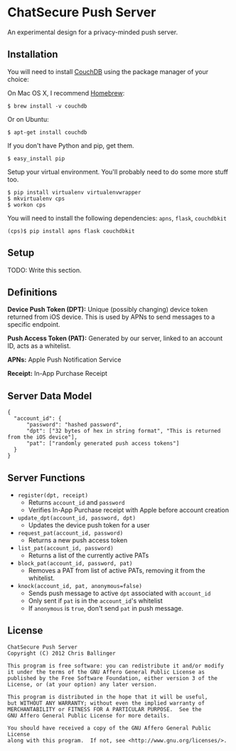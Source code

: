 ChatSecure Push Server
======================

An experimental design for a privacy-minded push server.

Installation
------------

You will need to install [CouchDB](http://couchdb.apache.org) using the package manager of your choice:

On Mac OS X, I recommend [Homebrew](http://mxcl.github.com/homebrew/):

    $ brew install -v couchdb

Or on Ubuntu:

    $ apt-get install couchdb

If you don't have Python and pip, get them.

    $ easy_install pip

Setup your virtual environment. You'll probably need to do some more stuff too.

    $ pip install virtualenv virtualenvwrapper
    $ mkvirtualenv cps
    $ workon cps
    
You will need to install the following dependencies: `apns`, `flask`, `couchdbkit`

    (cps)$ pip install apns flask couchdbkit
    
Setup
---------

TODO: Write this section.
    

Definitions
---------

**Device Push Token (DPT):** Unique (possibly changing) device token returned from iOS device. This is used by APNs to send messages to a specific endpoint.
**Push Access Token (PAT):** Generated by our server, linked to an account ID, acts as a whitelist.
**APNs:** Apple Push Notification Service
**Receipt:** In-App Purchase Receipt
Server Data Model----------
    {
      "account_id": {
          "password": "hashed password",
          "dpt": ["32 bytes of hex in string format", "This is returned from the iOS device"],
          "pat": ["randomly generated push access tokens"]
      }
    }

Server Functions
--------------

* `register(dpt, receipt)`
	* Returns `account_id` and `password`
	* Verifies In-App Purchase receipt with Apple before account creation
* `update_dpt(account_id, password, dpt)`
	* Updates the device push token for a user
* `request_pat(account_id, password)`
	* Returns a new push access token
* `list_pat(account_id, password)`
	* Returns a list of the currently active PATs
* `block_pat(account_id, password, pat)`
	* Removes a PAT from list of active PATs, removing it from the whitelist.
* `knock(account_id, pat, anonymous=false)`
	* Sends push message to active `dpt` associated with `account_id`
	* Only sent if `pat` is in the `account_id`'s whitelist 
	* If `anonymous` is `true`, don't send `pat` in push message.

License
---------

	ChatSecure Push Server
	Copyright (C) 2012 Chris Ballinger
	
	This program is free software: you can redistribute it and/or modify
	it under the terms of the GNU Affero General Public License as
	published by the Free Software Foundation, either version 3 of the
	License, or (at your option) any later version.
	
	This program is distributed in the hope that it will be useful,
	but WITHOUT ANY WARRANTY; without even the implied warranty of
	MERCHANTABILITY or FITNESS FOR A PARTICULAR PURPOSE.  See the
	GNU Affero General Public License for more details.
	
	You should have received a copy of the GNU Affero General Public License
	along with this program.  If not, see <http://www.gnu.org/licenses/>.